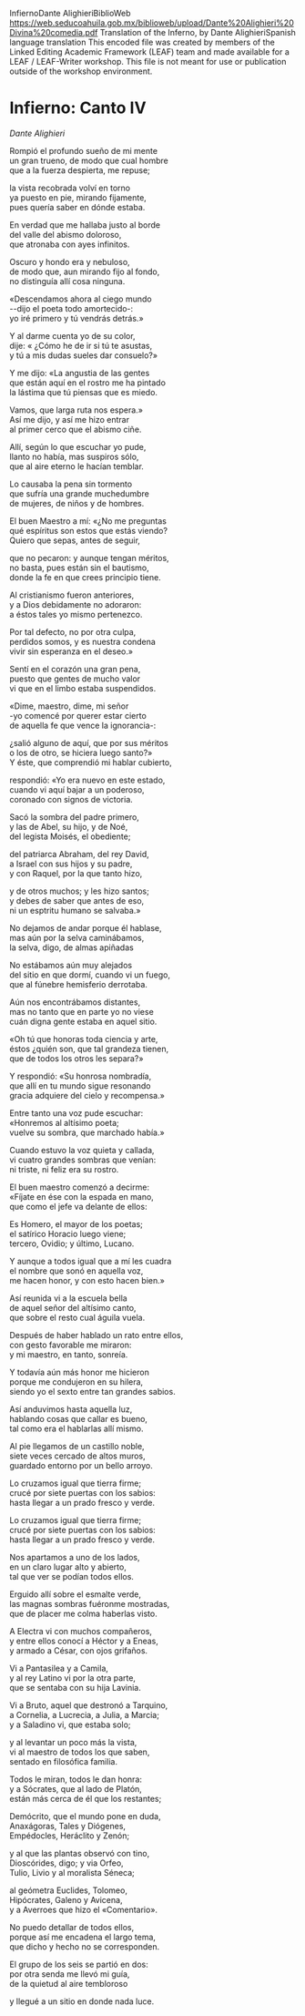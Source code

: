 InfiernoDante AlighieriBiblioWebhttps://web.seducoahuila.gob.mx/biblioweb/upload/Dante%20Alighieri%20Divina%20comedia.pdfTranslation of the Inferno, by Dante AlighieriSpanish language translationThis encoded file was created by members of the Linked Editing Academic Framework (LEAF) team and made available for a LEAF / LEAF-Writer workshop. This file is not meant for use or publication outside of the workshop environment.# Infierno: Canto IV*Dante Alighieri*Rompió el profundo sueño de mi mente  un gran trueno, de modo que cual hombre  que a la fuerza despierta, me repuse;   la vista recobrada volví en torno  ya puesto en pie, mirando fijamente,  pues quería saber en dónde estaba.   En verdad que me hallaba justo al borde  del valle del abismo doloroso,  que atronaba con ayes infinitos.  Oscuro y hondo era y nebuloso,  de modo que, aun mirando fijo al fondo,  no distinguía allí cosa ninguna.   «Descendamos ahora al ciego mundo  --dijo el poeta todo amortecido-:  yo iré primero y tú vendrás detrás.»   Y al darme cuenta yo de su color,  dije: « ¿Cómo he de ir si tú te asustas,  y tú a mis dudas sueles dar consuelo?»   Y me dijo: «La angustia de las gentes  que están aquí en el rostro me ha pintado  la lástima que tú piensas que es miedo.   Vamos, que larga ruta nos espera.»  Así me dijo, y así me hizo entrar  al primer cerco que el abismo ciñe.   Allí, según lo que escuchar yo pude,  llanto no había, mas suspiros sólo,  que al aire eterno le hacían temblar.   Lo causaba la pena sin tormento  que sufría una grande muchedumbre  de mujeres, de niños y de hombres.   El buen Maestro a mí: «¿No me preguntas  qué espíritus son estos que estás viendo?  Quiero que sepas, antes de seguir,   que no pecaron: y aunque tengan méritos,  no basta, pues están sin el bautismo,  donde la fe en que crees principio tiene.   Al cristianismo fueron anteriores,  y a Dios debidamente no adoraron:  a éstos tales yo mismo pertenezco.   Por tal defecto, no por otra culpa,  perdidos somos, y es nuestra condena  vivir sin esperanza en el deseo.»   Sentí en el corazón una gran pena,  puesto que gentes de mucho valor  vi que en el limbo estaba suspendidos.   «Dime, maestro, dime, mi señor  -yo comencé por querer estar cierto  de aquella fe que vence la ignorancia-:  ¿salió alguno de aquí, que por sus méritos   o los de otro, se hiciera luego santo?»  Y éste, que comprendió mi hablar cubierto,   respondió: «Yo era nuevo en este estado,  cuando vi aquí bajar a un poderoso,  coronado con signos de victoria.   Sacó la sombra del padre primero,  y las de Abel, su hijo, y de Noé,  del legista Moisés, el obediente;   del patriarca Abraham, del rey David,  a Israel con sus hijos y su padre,  y con Raquel, por la que tanto hizo,   y de otros muchos; y les hizo santos;  y debes de saber que antes de eso,  ni un esptritu humano se salvaba.»   No dejamos de andar porque él hablase,  mas aún por la selva caminábamos,  la selva, digo, de almas apiñadas   No estábamos aún muy alejados  del sitio en que dormí, cuando vi un fuego,  que al fúnebre hemisferio derrotaba.   Aún nos encontrábamos distantes,  mas no tanto que en parte yo no viese  cuán digna gente estaba en aquel sitio.   «Oh tú que honoras toda ciencia y arte,  éstos ¿quién son, que tal grandeza tienen,  que de todos los otros les separa?»   Y respondió: «Su honrosa nombradía,  que allí en tu mundo sigue resonando  gracia adquiere del cielo y recompensa.»   Entre tanto una voz pude escuchar:  «Honremos al altísimo poeta;  vuelve su sombra, que marchado había.»   Cuando estuvo la voz quieta y callada,  vi cuatro grandes sombras que venían:  ni triste, ni feliz era su rostro.   El buen maestro comenzó a decirme:  «Fíjate en ése con la espada en mano,   que como el jefe va delante de ellos:   Es Homero, el mayor de los poetas;  el satírico Horacio luego viene;  tercero, Ovidio; y último, Lucano.   Y aunque a todos igual que a mí les cuadra  el nombre que sonó en aquella voz,  me hacen honor, y con esto hacen bien.»  Así reunida vi a la escuela bella  de aquel señor del altísimo canto,  que sobre el resto cual águila vuela.   Después de haber hablado un rato entre ellos,  con gesto favorable me miraron:  y mi maestro, en tanto, sonreía.   Y todavía aún más honor me hicieron  porque me condujeron en su hilera,  siendo yo el sexto entre tan grandes sabios.   Así anduvimos hasta aquella luz,  hablando cosas que callar es bueno,  tal como era el hablarlas allí mismo.   Al pie llegamos de un castillo noble,  siete veces cercado de altos muros,  guardado entorno por un bello arroyo.   Lo cruzamos igual que tierra firme;  crucé por siete puertas con los sabios:  hasta llegar a un prado fresco y verde.   Lo cruzamos igual que tierra firme;  crucé por siete puertas con los sabios:  hasta llegar a un prado fresco y verde.   Nos apartamos a uno de los lados,  en un claro lugar alto y abierto,  tal que ver se podían todos ellos.   Erguido allí sobre el esmalte verde,  las magnas sombras fuéronme mostradas,  que de placer me colma haberlas visto.   A Electra vi con muchos compañeros,  y entre ellos conocí a Héctor y a Eneas,  y armado a César, con ojos grifaños.   Vi a Pantasilea y a Camila,  y al rey Latino vi por la otra parte,  que se sentaba con su hija Lavinia.   Vi a Bruto, aquel que destronó a Tarquino,  a Cornelia, a Lucrecia, a Julia, a Marcia;  y a Saladino vi, que estaba solo;   y al levantar un poco más la vista,  vi al maestro de todos los que saben,  sentado en filosófica familia.   Todos le miran, todos le dan honra:  y a Sócrates, que al lado de Platón,  están más cerca de él que los restantes;  Demócrito, que el mundo pone en duda,  Anaxágoras, Tales y Diógenes,  Empédocles, Heráclito y Zenón;   y al que las plantas observó con tino,  Dioscórides, digo; y via Orfeo,  Tulio, Livio y al moralista Séneca;   al geómetra Euclides, Tolomeo,  Hipócrates, Galeno y Avicena,  y a Averroes que hizo el «Comentario».   No puedo detallar de todos ellos,  porque así me encadena el largo tema,  que dicho y hecho no se corresponden.   El grupo de los seis se partió en dos:  por otra senda me llevó mi guía,  de la quietud al aire tembloroso  y llegué a un sitio en donde nada luce.  